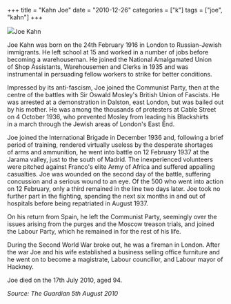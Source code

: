 +++
title = "Kahn Joe"
date = "2010-12-26"
categories = ["k"]
tags = ["joe", "kahn"]
+++

![](https://grahamstevenson.me.uk/wp-content/uploads/2010/12/Kahn-Joe.jpg)Joe Kahn

Joe Kahn was born on the 24th February 1916 in London to Russian-Jewish immigrants. He left school at 15 and worked in a number of jobs before becoming a warehouseman. He joined the National Amalgamated Union of Shop Assistants, Warehousemen and Clerks in 1935 and was instrumental in persuading fellow workers to strike for better conditions.

Impressed by its anti-fascism, Joe joined the Communist Party, then at the centre of the battles with Sir Oswald Mosley's British Union of Fascists. He was arrested at a demonstration in Dalston, east London, but was bailed out by his mother. He was among the thousands of protesters at Cable Street on 4 October 1936, who prevented Mosley from leading his Blackshirts in a march through the Jewish areas of London's East End.

Joe joined the International Brigade in December 1936 and, following a brief period of training, rendered virtually useless by the desperate shortages of arms and ammunition, he went into battle on 12 February 1937 at the Jarama valley, just to the south of Madrid. The inexperienced volunteers were pitched against Franco's elite Army of Africa and suffered appalling casualties. Joe was wounded on the second day of the battle, suffering concussion and a serious wound to an eye. Of the 500 who went into action on 12 February, only a third remained in the line two days later. Joe took no further part in the fighting, spending the next six months in and out of hospitals before being repatriated in August 1937.

On his return from Spain, he left the Communist Party, seemingly over the issues arising from the purges and the Moscow treason trials, and joined the Labour Party, which he remained in for the rest of his life.

During the Second World War broke out, he was a fireman in London. After the war Joe and his wife established a business selling office furniture and he went on to become a magistrate, Labour councillor, and Labour mayor of Hackney.

Joe died on the 17th July 2010, aged 94.

_Source: The Guardian 5th August 2010_
